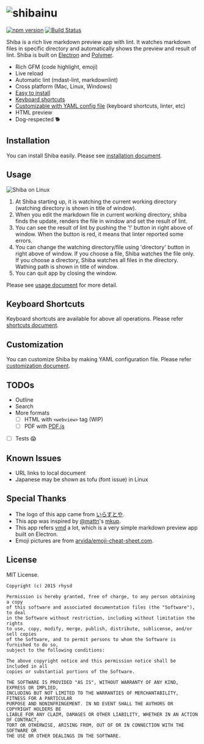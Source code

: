 ![shibainu](https://raw.githubusercontent.com/rhysd/Shiba/master/resource/image/doc-shibainu.png)
=====================

[![npm version](https://img.shields.io/npm/v/shiba.svg?style=flat-square)](https://www.npmjs.com/package/shiba)
[![Build Status](https://travis-ci.org/rhysd/Shiba.svg)](https://travis-ci.org/rhysd/Shiba)

Shiba is a rich live markdown preview app with lint.  It watches markdown files in specific directory and automatically shows the preview and result of lint.
Shiba is built on [Electron](https://github.com/atom/electron) and [Polymer](https://www.polymer-project.org/1.0/).

- Rich GFM (code highlight, emoji)
- Live reload
- Automatic lint (mdast-lint, markdownlint)
- Cross platform (Mac, Linux, Windows)
- [Easy to install](docs/installation.md)
- [Keyboard shortcuts](docs/shortcuts.md)
- [Customizable with YAML config file](docs/customization.md) (keyboard shortcuts, linter, etc)
- HTML preview
- Dog-respected :dog2:

## Installation

You can install Shiba easily.  Please see [installation document](docs/installation.md).

## Usage

![Shiba on Linux](https://raw.githubusercontent.com/rhysd/screenshots/master/Shiba/shiba-main-0.1.0.png)

1. At Shiba starting up, it is watching the current working directory (watching directory is shown in title of window).
2. When you edit the markdown file in current working directory, shiba finds the update, renders the file in window and set the result of lint.
3. You can see the result of lint by pushing the '!' button in right above of window.  When the button is red, it means that linter reported some errors.
4. You can change the watching directory/file using 'directory' button in right above of window.  If you choose a file, Shiba watches the file only.  If you choose a directory, Shiba watches all files in the directory.  Wathing path is shown in title of window.
5. You can quit app by closing the window.

Please see [usage document](docs/usage.md) for more detail.

## Keyboard Shortcuts

Keyboard shortcuts are available for above all operations.
Please refer [shortcuts document](docs/shortcuts.md).


## Customization

You can customize Shiba by making YAML configuration file.
Please refer [customization document](docs/customization.md).


## TODOs

- Outline
- Search
- More formats
  - [ ] HTML with `<webview>` tag (WIP)
  - [ ] PDF with [PDF.js](https://mozilla.github.io/pdf.js/)
- [ ] Tests :scream:


## Known Issues

- URL links to local document
- Japanese may be shown as tofu (font issue) in Linux


## Special Thanks

- The logo of this app came from [いらすとや](http://www.irasutoya.com/).
- This app was inspired by [@mattn](https://github.com/mattn)'s [mkup](https://github.com/mattn/mkup).
- This app refers [vmd](https://github.com/yoshuawuyts/vmd) a lot, which is a very simple markdown preview app built on Electron.
- Emoji pictures are from [arvida/emoji-cheat-sheet.com](https://github.com/arvida/emoji-cheat-sheet.com).


## License

MIT License.

    Copyright (c) 2015 rhysd

    Permission is hereby granted, free of charge, to any person obtaining a copy
    of this software and associated documentation files (the "Software"), to deal
    in the Software without restriction, including without limitation the rights
    to use, copy, modify, merge, publish, distribute, sublicense, and/or sell copies
    of the Software, and to permit persons to whom the Software is furnished to do so,
    subject to the following conditions:

    The above copyright notice and this permission notice shall be included in all
    copies or substantial portions of the Software.

    THE SOFTWARE IS PROVIDED "AS IS", WITHOUT WARRANTY OF ANY KIND, EXPRESS OR IMPLIED,
    INCLUDING BUT NOT LIMITED TO THE WARRANTIES OF MERCHANTABILITY, FITNESS FOR A PARTICULAR
    PURPOSE AND NONINFRINGEMENT. IN NO EVENT SHALL THE AUTHORS OR COPYRIGHT HOLDERS BE
    LIABLE FOR ANY CLAIM, DAMAGES OR OTHER LIABILITY, WHETHER IN AN ACTION OF CONTRACT,
    TORT OR OTHERWISE, ARISING FROM, OUT OF OR IN CONNECTION WITH THE SOFTWARE OR
    THE USE OR OTHER DEALINGS IN THE SOFTWARE.

